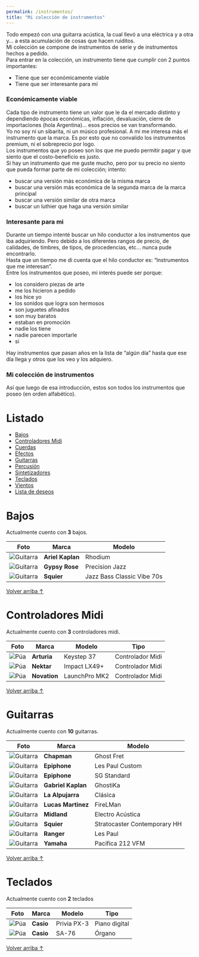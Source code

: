 ```yaml
---
permalink: /instrumentos/
title: "Mi colección de instrumentos"
---
```


Todo empezó con una guitarra acústica, la cual llevó a una eléctrica y a otra y... a esta acumulación de cosas que hacen ruiditos.  
Mi colección se compone de instrumentos de serie y de instrumentos hechos a pedido.  
Para entrar en la colección, un instrumento tiene que cumplir con 2 puntos importantes:

- Tiene que ser económicamente viable
- Tiene que ser interesante para mí

### Económicamente viable

Cada tipo de instrumento tiene un valor que le da el mercado distinto y dependiendo épocas económicas, inflación, devaluación, cierre de importaciones (hola Argentina)... esos precios se van transformando.  
Yo no soy ni un sibarita, ni un músico profesional. A mi me interesa más el instrumento que la marca. Es por esto que no convalido los instrumentos premium, ni el sobreprecio por logo.  
Los instrumentos que yo poseo son los que me puedo permitir pagar y que siento que el costo-beneficio es justo.  
Si hay un instrumento que me guste mucho, pero por su precio no siento que pueda formar parte de mi colección; intento:

- buscar una versión más económica de la misma marca
- buscar una versión más económica de la segunda marca de la marca principal
- buscar una versión similar de otra marca
- buscar un luthier que haga una versión similar

### Interesante para mi

Durante un tiempo intenté buscar un hilo conductor a los instrumentos que iba adquiriendo. Pero debido a los diferentes rangos de precio, de calidades, de timbres, de tipos, de procedencias, etc… nunca pude encontrarlo.  
Hasta que un tiempo me di cuenta que el hilo conductor es: “Instrumentos que me interesan”.  
Entre los instrumentos que poseo, mi interés puede ser porque:

- los considero piezas de arte
- me los hicieron a pedido
- los hice yo
- los sonidos que logra son hermosos
- son juguetes afinados
- son muy baratos
- estaban en promoción
- nadie los tiene
- nadie parecen importarle
- si

Hay instrumentos que pasan años en la lista de “algún día” hasta que ese día llega y otros que los veo y los adquiero.

### Mi colección de instrumentos

Así que luego de esa introducción, estos son todos los instrumentos que poseo (en orden alfabético).

# Listado

- [Bajos](#bajos)
- [Controladores Midi](#controladores-midi)
- [Cuerdas](#cuerdas)
- [Efectos](#efectos)
- [Guitarras](#guitarras)
- [Percusión](#percusión)
- [Sintetizadores](#sintetizadores)
- [Teclados](#teclados)
- [Vientos](#vientos)
- [Lista de deseos](#deseos)

# Bajos

Actualmente cuento con **3** bajos.

| Foto                                                               | Marca            | Modelo                     |
| ------------------------------------------------------------------ | ---------------- | -------------------------- |
| ![Guitarra](/assets/images/instrumentos/bajos/ak.jpg)              | **Ariel Kaplan** | Rhodium                    |
| ![Guitarra](/assets/images/instrumentos/bajos/gypsy-rose.jpg)      | **Gypsy Rose**   | Precision Jazz             |
| ![Guitarra](/assets/images/instrumentos/bajos/squier-jazzbass.jpg) | **Squier**       | Jazz Bass Classic Vibe 70s |

<a href="#listado" class="back-to-top">Volver arriba ↑</a>

# Controladores Midi

Actualmente cuento con **3** controladores midi.

| Foto                                                                | Marca        | Modelo        | Tipo             |
| ------------------------------------------------------------------- | ------------ | ------------- | ---------------- |
| ![Púa](/assets/images/instrumentos/teclados/arturia-keystep-37.png) | **Arturia**  | Keystep 37    | Controlador Midi |
| ![Púa](/assets/images/instrumentos/teclados/nektar-impact-lx49.png) | **Nektar**   | Impact LX49+  | Controlador Midi |
| ![Púa](/assets/images/instrumentos/teclados/novation-launchkey.png) | **Novation** | LaunchPro MK2 | Controlador Midi |

<a href="#listado" class="back-to-top">Volver arriba ↑</a>

# Guitarras

Actualmente cuento con **10** guitarras.

| Foto                                                                     | Marca              | Modelo                       |
| ------------------------------------------------------------------------ | ------------------ | ---------------------------- |
| ![Guitarra](/assets/images/instrumentos/guitarras/chapman.jpg)           | **Chapman**        | Ghost Fret                   |
| ![Guitarra](/assets/images/instrumentos/guitarras/epiphone-les-paul.jpg) | **Epiphone**       | Les Paul Custom              |
| ![Guitarra](/assets/images/instrumentos/guitarras/epiphone-sg.jpg)       | **Epiphone**       | SG Standard                  |
| ![Guitarra](/assets/images/instrumentos/guitarras/gfk-ghostika.jpg)      | **Gabriel Kaplan** | GhostiKa                     |
| ![Guitarra](/assets/images/instrumentos/guitarras/la-alpujarra.jpg)      | **La Alpujarra**   | Clásica                      |
| ![Guitarra](/assets/images/instrumentos/guitarras/lm-fireman.jpg)        | **Lucas Martinez** | FireLMan                     |
| ![Guitarra](/assets/images/instrumentos/guitarras/midland.jpg)           | **Midland**        | Electro Acústica             |
| ![Guitarra](/assets/images/instrumentos/guitarras/squier-strato.jpg)     | **Squier**         | Stratocaster Contemporary HH |
| ![Guitarra](/assets/images/instrumentos/guitarras/ranger.jpg)            | **Ranger**         | Les Paul                     |
| ![Guitarra](/assets/images/instrumentos/guitarras/yamaha-pac.jpg)        | **Yamaha**         | Pacifica 212 VFM             |

<a href="#listado" class="back-to-top">Volver arriba ↑</a>

# Teclados

Actualmente cuento con **2** teclados

| Foto                                                              | Marca     | Modelo      | Tipo          |
| ----------------------------------------------------------------- | --------- | ----------- | ------------- |
| ![Púa](/assets/images/instrumentos/teclados/casio-privia-px3.png) | **Casio** | Privia PX-3 | Piano digital |
| ![Púa](/assets/images/instrumentos/teclados/casio-sa-76.png)      | **Casio** | SA-76       | Órgano        |

<a href="#listado" class="back-to-top">Volver arriba ↑</a>
